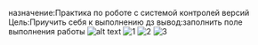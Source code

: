 назначение:Практика по роботе с системой контролей версий
Цель:Приучить себя к выполнению дз
вывод:заполнить поле выполнения работы
![alt text](010217/Снимок1.png)
![1](https://github.com/dimafil1903/010217/raw/gh-pages/image/Снимок1.png)
![2](https://github.com/dimafil1903/010217/master/image/Снимок2.png)
![3](https://github.com/dimafil1903/010217/raw/master/image/Снимок3.png)


